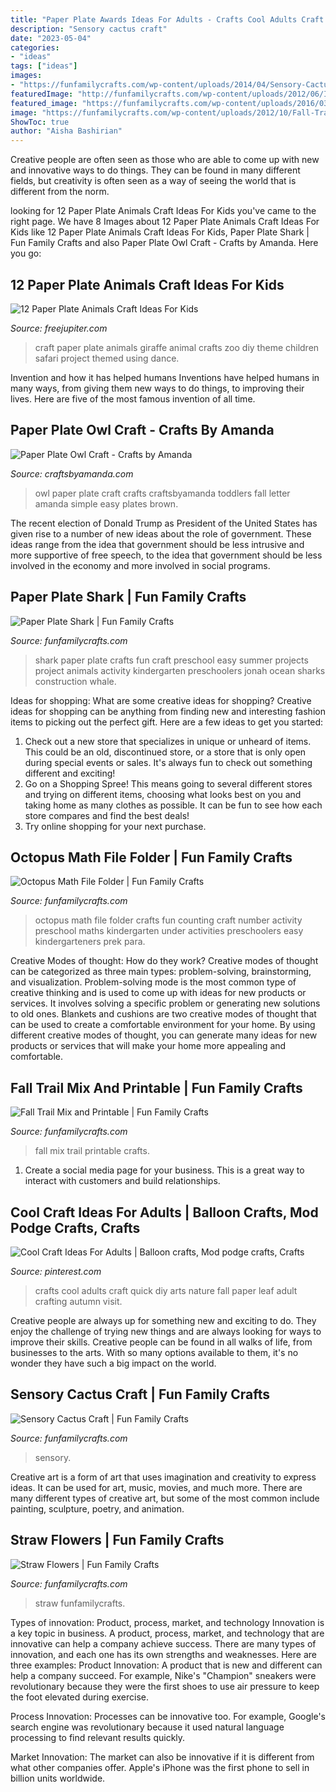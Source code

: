 ```yaml
---
title: "Paper Plate Awards Ideas For Adults - Crafts Cool Adults Craft Quick Diy Arts Nature Fall Paper Leaf Adult Crafting Autumn Visit"
description: "Sensory cactus craft"
date: "2023-05-04"
categories:
- "ideas"
tags: ["ideas"]
images:
- "https://funfamilycrafts.com/wp-content/uploads/2014/04/Sensory-Cactus-Craft.jpg"
featuredImage: "http://funfamilycrafts.com/wp-content/uploads/2012/06/IMG_7380.jpg"
featured_image: "https://funfamilycrafts.com/wp-content/uploads/2016/03/straw-flowers.jpg"
image: "https://funfamilycrafts.com/wp-content/uploads/2012/10/Fall-Trail-Mix-with-FREE-printable.jpg"
ShowToc: true
author: "Aisha Bashirian"
---
```



Creative people are often seen as those who are able to come up with new and innovative ways to do things. They can be found in many different fields, but creativity is often seen as a way of seeing the world that is different from the norm.

	

		
looking for 12 Paper Plate Animals Craft Ideas For Kids you've came to the right page. We have 8 Images about 12 Paper Plate Animals Craft Ideas For Kids like 12 Paper Plate Animals Craft Ideas For Kids, Paper Plate Shark | Fun Family Crafts and also Paper Plate Owl Craft - Crafts by Amanda. Here you go:
		
    
## 12 Paper Plate Animals Craft Ideas For Kids

<img loading=lazy src="http://www.freejupiter.com/wp-content/uploads/2017/02/paper-plate-animal-craft-ideas-for-kids1.jpg" onerror="this.onerror=null;this.src='https://tse3.mm.bing.net/th?id=OIP.dbgYNkviv0XJFEsKzuL29QHaUz&amp;pid=15.1';" alt="12 Paper Plate Animals Craft Ideas For Kids">

_Source: freejupiter.com_

>craft paper plate animals giraffe animal crafts zoo diy theme children safari project themed using dance. 

	

Invention and how it has helped humans
Inventions have helped humans in many ways, from giving them new ways to do things, to improving their lives. Here are five of the most famous invention of all time.

    
## Paper Plate Owl Craft - Crafts By Amanda

<img loading=lazy src="http://craftsbyamanda.com/wp-content/uploads/2010/06/paper-plate-owl-11.jpg" onerror="this.onerror=null;this.src='https://tse4.mm.bing.net/th?id=OIP.PRwJ7lr52NBKarxQGoXWWgHaEt&amp;pid=15.1';" alt="Paper Plate Owl Craft - Crafts by Amanda">

_Source: craftsbyamanda.com_

>owl paper plate craft crafts craftsbyamanda toddlers fall letter amanda simple easy plates brown. 

	

The recent election of Donald Trump as President of the United States has given rise to a number of new ideas about the role of government. These ideas range from the idea that government should be less intrusive and more supportive of free speech, to the idea that government should be less involved in the economy and more involved in social programs.

    
## Paper Plate Shark | Fun Family Crafts

<img loading=lazy src="http://funfamilycrafts.com/wp-content/uploads/2012/06/IMG_7380.jpg" onerror="this.onerror=null;this.src='https://tse1.mm.bing.net/th?id=OIP.lfj1hhQFJ52u-h8VKj3kTQHaJ4&amp;pid=15.1';" alt="Paper Plate Shark | Fun Family Crafts">

_Source: funfamilycrafts.com_

>shark paper plate crafts fun craft preschool easy summer projects project animals activity kindergarten preschoolers jonah ocean sharks construction whale. 

	

Ideas for shopping: What are some creative ideas for shopping?
Creative ideas for shopping can be anything from finding new and interesting fashion items to picking out the perfect gift. Here are a few ideas to get you started: 
1. Check out a new store that specializes in unique or unheard of items. This could be an old, discontinued store, or a store that is only open during special events or sales. It's always fun to check out something different and exciting! 
2. Go on a Shopping Spree! This means going to several different stores and trying on different items, choosing what looks best on you and taking home as many clothes as possible. It can be fun to see how each store compares and find the best deals! 
3. Try online shopping for your next purchase.

    
## Octopus Math File Folder | Fun Family Crafts

<img loading=lazy src="https://funfamilycrafts.com/wp-content/uploads/2012/06/octopus-math-1.jpg" onerror="this.onerror=null;this.src='https://tse4.mm.bing.net/th?id=OIP.4JP4wo8oQZNk7Hd3UpWPJQHaLG&amp;pid=15.1';" alt="Octopus Math File Folder | Fun Family Crafts">

_Source: funfamilycrafts.com_

>octopus math file folder crafts fun counting craft number activity preschool maths kindergarten under activities preschoolers easy kindergarteners prek para. 

	

Creative Modes of thought: How do they work?
Creative modes of thought can be categorized as three main types: problem-solving, brainstorming, and visualization. Problem-solving mode is the most common type of creative thinking and is used to come up with ideas for new products or services. It involves solving a specific problem or generating new solutions to old ones.
Blankets and cushions are two creative modes of thought that can be used to create a comfortable environment for your home. By using different creative modes of thought, you can generate many ideas for new products or services that will make your home more appealing and comfortable.

    
## Fall Trail Mix And Printable | Fun Family Crafts

<img loading=lazy src="https://funfamilycrafts.com/wp-content/uploads/2012/10/Fall-Trail-Mix-with-FREE-printable.jpg" onerror="this.onerror=null;this.src='https://tse2.mm.bing.net/th?id=OIP.J3sNE4FFxQ1a5EA3cUtI4wHaLG&amp;pid=15.1';" alt="Fall Trail Mix and Printable | Fun Family Crafts">

_Source: funfamilycrafts.com_

>fall mix trail printable crafts. 

	

1. Create a social media page for your business. This is a great way to interact with customers and build relationships.

    
## Cool Craft Ideas For Adults | Balloon Crafts, Mod Podge Crafts, Crafts

<img loading=lazy src="https://i.pinimg.com/736x/f2/b3/7d/f2b37d84d3949fcf2a788e986c312d84--quick-crafts-cool-crafts.jpg" onerror="this.onerror=null;this.src='https://tse3.mm.bing.net/th?id=OIP.NFdvRXx9YZdOMaCET6aJyAHaHa&amp;pid=15.1';" alt="Cool Craft Ideas For Adults | Balloon crafts, Mod podge crafts, Crafts">

_Source: pinterest.com_

>crafts cool adults craft quick diy arts nature fall paper leaf adult crafting autumn visit. 

	

Creative people are always up for something new and exciting to do. They enjoy the challenge of trying new things and are always looking for ways to improve their skills. Creative people can be found in all walks of life, from businesses to the arts. With so many options available to them, it's no wonder they have such a big impact on the world.

    
## Sensory Cactus Craft | Fun Family Crafts

<img loading=lazy src="https://funfamilycrafts.com/wp-content/uploads/2014/04/Sensory-Cactus-Craft.jpg" onerror="this.onerror=null;this.src='https://tse2.mm.bing.net/th?id=OIP.v5RZ3DevBSXJl7wBUBYwrwHaKU&amp;pid=15.1';" alt="Sensory Cactus Craft | Fun Family Crafts">

_Source: funfamilycrafts.com_

>sensory. 

	

Creative art is a form of art that uses imagination and creativity to express ideas. It can be used for art, music, movies, and much more. There are many different types of creative art, but some of the most common include painting, sculpture, poetry, and animation.

    
## Straw Flowers | Fun Family Crafts

<img loading=lazy src="https://funfamilycrafts.com/wp-content/uploads/2016/03/straw-flowers.jpg" onerror="this.onerror=null;this.src='https://tse4.mm.bing.net/th?id=OIP.ybw-ql7XMKp2_-460AO65wHaLB&amp;pid=15.1';" alt="Straw Flowers | Fun Family Crafts">

_Source: funfamilycrafts.com_

>straw funfamilycrafts. 

	

Types of innovation: Product, process, market, and technology
Innovation is a key topic in business. A product, process, market, and technology that are innovative can help a company achieve success. There are many types of innovation, and each one has its own strengths and weaknesses. Here are three examples: 
Product Innovation: A product that is new and different can help a company succeed. For example, Nike's "Champion" sneakers were revolutionary because they were the first shoes to use air pressure to keep the foot elevated during exercise.

Process Innovation: Processes can be innovative too. For example, Google's search engine was revolutionary because it used natural language processing to find relevant results quickly.

Market Innovation: The market can also be innovative if it is different from what other companies offer. Apple's iPhone was the first phone to sell in billion units worldwide.


